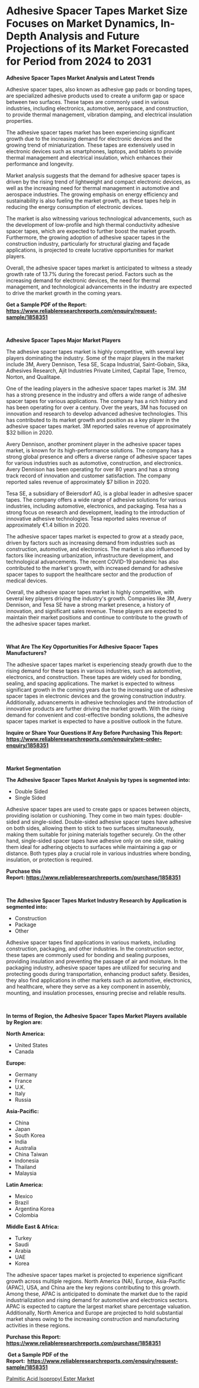 <p><h1>Adhesive Spacer Tapes Market Size Focuses on Market Dynamics, In-Depth Analysis and Future Projections of its Market Forecasted for Period from 2024 to 2031</h1></p><p><strong>Adhesive Spacer Tapes Market Analysis and Latest Trends</strong></p>
<p><p>Adhesive spacer tapes, also known as adhesive gap pads or bonding tapes, are specialized adhesive products used to create a uniform gap or space between two surfaces. These tapes are commonly used in various industries, including electronics, automotive, aerospace, and construction, to provide thermal management, vibration damping, and electrical insulation properties.</p><p>The adhesive spacer tapes market has been experiencing significant growth due to the increasing demand for electronic devices and the growing trend of miniaturization. These tapes are extensively used in electronic devices such as smartphones, laptops, and tablets to provide thermal management and electrical insulation, which enhances their performance and longevity.</p><p>Market analysis suggests that the demand for adhesive spacer tapes is driven by the rising trend of lightweight and compact electronic devices, as well as the increasing need for thermal management in automotive and aerospace industries. The growing emphasis on energy efficiency and sustainability is also fueling the market growth, as these tapes help in reducing the energy consumption of electronic devices.</p><p>The market is also witnessing various technological advancements, such as the development of low-profile and high thermal conductivity adhesive spacer tapes, which are expected to further boost the market growth. Furthermore, the growing adoption of adhesive spacer tapes in the construction industry, particularly for structural glazing and façade applications, is projected to create lucrative opportunities for market players.</p><p>Overall, the adhesive spacer tapes market is anticipated to witness a steady growth rate of 13.7% during the forecast period. Factors such as the increasing demand for electronic devices, the need for thermal management, and technological advancements in the industry are expected to drive the market growth in the coming years.</p></p>
<p><strong>Get a Sample PDF of the Report:&nbsp; <a href="https://www.reliableresearchreports.com/enquiry/request-sample/1858351">https://www.reliableresearchreports.com/enquiry/request-sample/1858351</a></strong></p>
<p>&nbsp;</p>
<p><strong>Adhesive Spacer Tapes Major Market Players</strong></p>
<p><p>The adhesive spacer tapes market is highly competitive, with several key players dominating the industry. Some of the major players in the market include 3M, Avery Dennison, Tesa SE, Scapa Industrial, Saint-Gobain, Sika, Adhesives Research, Ajit Industries Private Limited, Capital Tape, Tremco, Norton, and Qualitape.</p><p>One of the leading players in the adhesive spacer tapes market is 3M. 3M has a strong presence in the industry and offers a wide range of adhesive spacer tapes for various applications. The company has a rich history and has been operating for over a century. Over the years, 3M has focused on innovation and research to develop advanced adhesive technologies. This has contributed to its market growth and position as a key player in the adhesive spacer tapes market. 3M reported sales revenue of approximately $32 billion in 2020.</p><p>Avery Dennison, another prominent player in the adhesive spacer tapes market, is known for its high-performance solutions. The company has a strong global presence and offers a diverse range of adhesive spacer tapes for various industries such as automotive, construction, and electronics. Avery Dennison has been operating for over 80 years and has a strong track record of innovation and customer satisfaction. The company reported sales revenue of approximately $7 billion in 2020.</p><p>Tesa SE, a subsidiary of Beiersdorf AG, is a global leader in adhesive spacer tapes. The company offers a wide range of adhesive solutions for various industries, including automotive, electronics, and packaging. Tesa has a strong focus on research and development, leading to the introduction of innovative adhesive technologies. Tesa reported sales revenue of approximately €1.4 billion in 2020.</p><p>The adhesive spacer tapes market is expected to grow at a steady pace, driven by factors such as increasing demand from industries such as construction, automotive, and electronics. The market is also influenced by factors like increasing urbanization, infrastructure development, and technological advancements. The recent COVID-19 pandemic has also contributed to the market's growth, with increased demand for adhesive spacer tapes to support the healthcare sector and the production of medical devices.</p><p>Overall, the adhesive spacer tapes market is highly competitive, with several key players driving the industry's growth. Companies like 3M, Avery Dennison, and Tesa SE have a strong market presence, a history of innovation, and significant sales revenue. These players are expected to maintain their market positions and continue to contribute to the growth of the adhesive spacer tapes market.</p></p>
<p>&nbsp;</p>
<p><strong>What Are The Key Opportunities For Adhesive Spacer Tapes Manufacturers?</strong></p>
<p><p>The adhesive spacer tapes market is experiencing steady growth due to the rising demand for these tapes in various industries, such as automotive, electronics, and construction. These tapes are widely used for bonding, sealing, and spacing applications. The market is expected to witness significant growth in the coming years due to the increasing use of adhesive spacer tapes in electronic devices and the growing construction industry. Additionally, advancements in adhesive technologies and the introduction of innovative products are further driving the market growth. With the rising demand for convenient and cost-effective bonding solutions, the adhesive spacer tapes market is expected to have a positive outlook in the future.</p></p>
<p><strong>Inquire or Share Your Questions If Any Before Purchasing This Report: <a href="https://www.reliableresearchreports.com/enquiry/pre-order-enquiry/1858351">https://www.reliableresearchreports.com/enquiry/pre-order-enquiry/1858351</a></strong></p>
<p>&nbsp;</p>
<p><strong>Market Segmentation</strong></p>
<p><strong>The Adhesive Spacer Tapes Market Analysis by types is segmented into:</strong></p>
<p><ul><li>Double Sided</li><li>Single Sided</li></ul></p>
<p><p>Adhesive spacer tapes are used to create gaps or spaces between objects, providing isolation or cushioning. They come in two main types: double-sided and single-sided. Double-sided adhesive spacer tapes have adhesive on both sides, allowing them to stick to two surfaces simultaneously, making them suitable for joining materials together securely. On the other hand, single-sided spacer tapes have adhesive only on one side, making them ideal for adhering objects to surfaces while maintaining a gap or distance. Both types play a crucial role in various industries where bonding, insulation, or protection is required.</p></p>
<p><strong>Purchase this Report:&nbsp;<a href="https://www.reliableresearchreports.com/purchase/1858351">https://www.reliableresearchreports.com/purchase/1858351</a></strong></p>
<p>&nbsp;</p>
<p><strong>The Adhesive Spacer Tapes Market Industry Research by Application is segmented into:</strong></p>
<p><ul><li>Construction</li><li>Package</li><li>Other</li></ul></p>
<p><p>Adhesive spacer tapes find applications in various markets, including construction, packaging, and other industries. In the construction sector, these tapes are commonly used for bonding and sealing purposes, providing insulation and preventing the passage of air and moisture. In the packaging industry, adhesive spacer tapes are utilized for securing and protecting goods during transportation, enhancing product safety. Besides, they also find applications in other markets such as automotive, electronics, and healthcare, where they serve as a key component in assembly, mounting, and insulation processes, ensuring precise and reliable results.</p></p>
<p>&nbsp;</p>
<p><strong>In terms of Region, the Adhesive Spacer Tapes Market Players available by Region are:</strong></p>
<p>
    <p> <strong> North America: </strong>
        <ul>
            <li>United States</li>
            <li>Canada</li>
        </ul>
        </p> 
    <p> <strong> Europe: </strong>
        <ul>
            <li>Germany</li>
            <li>France</li>
            <li>U.K.</li>
            <li>Italy</li>
            <li>Russia</li>
        </ul>
        </p> 
    <p> <strong> Asia-Pacific: </strong>
        <ul>
            <li>China</li>
            <li>Japan</li>
            <li>South Korea</li>
            <li>India</li>
            <li>Australia</li>
            <li>China Taiwan</li>
            <li>Indonesia</li>
            <li>Thailand</li>
            <li>Malaysia</li>
        </ul>
        </p> 
    <p> <strong> Latin America: </strong>
        <ul>
            <li>Mexico</li>
            <li>Brazil</li>
            <li>Argentina Korea</li>
            <li>Colombia</li>
        </ul>
        </p> 
    <p> <strong> Middle East & Africa: </strong>
        <ul>
            <li>Turkey</li>
            <li>Saudi</li>
            <li>Arabia</li>
            <li>UAE</li>
            <li>Korea</li>
        </ul>
    </p>
    </p>
<p><p>The adhesive spacer tapes market is projected to experience significant growth across multiple regions. North America (NA), Europe, Asia-Pacific (APAC), USA, and China are the key regions contributing to this growth. Among these, APAC is anticipated to dominate the market due to the rapid industrialization and rising demand for automotive and electronics sectors. APAC is expected to capture the largest market share percentage valuation. Additionally, North America and Europe are projected to hold substantial market shares owing to the increasing construction and manufacturing activities in these regions.</p></p>
<p><strong>Purchase this Report: <a href="https://www.reliableresearchreports.com/purchase/1858351">https://www.reliableresearchreports.com/purchase/1858351</a></strong></p>
<p>&nbsp;<strong>Get a Sample PDF of the Report:&nbsp;&nbsp;<a href="https://www.reliableresearchreports.com/enquiry/request-sample/1858351">https://www.reliableresearchreports.com/enquiry/request-sample/1858351</a></strong></p>
<p><strong></strong></p>
<p><p><a href="https://github.com/NorbertYates/Market-Research-Report-List-2/blob/main/palmitic-acid-isopropyl-ester-market.md">Palmitic Acid Isopropyl Ester Market</a></p></p>